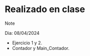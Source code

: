 # Realizado en clase

>[!NOTE]
> Dia: 08/04/2024 
> - Ejercicio 1 y 2.
> - Contador y Main_Contador.
